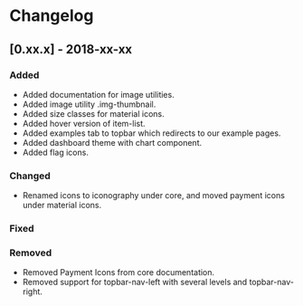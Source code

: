 # Changelog

## [0.xx.x] - 2018-xx-xx

### Added

- Added documentation for image utilities.
- Added image utility .img-thumbnail.
- Added size classes for material icons.
- Added hover version of item-list.
- Added examples tab to topbar which redirects to our example pages.
- Added dashboard theme with chart component.
- Added flag icons.

### Changed

- Renamed icons to iconography under core, and moved payment icons under material icons.

### Fixed

### Removed

- Removed Payment Icons from core documentation.
- Removed support for topbar-nav-left with several levels and topbar-nav-right.
